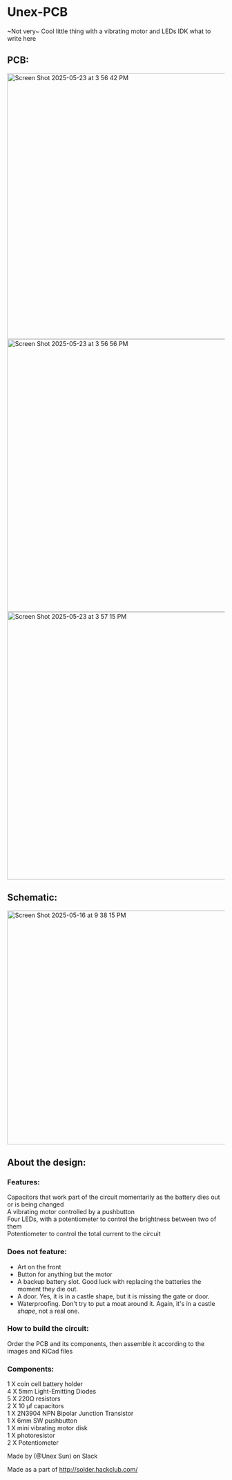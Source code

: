 # Unex-PCB
~Not very~ Cool little thing with a vibrating motor and LEDs IDK what to write here
## PCB:
<img width="616" alt="Screen Shot 2025-05-23 at 3 56 42 PM" src="https://github.com/user-attachments/assets/d57e98c9-f7e2-471e-aa80-35ac0a8e71a2" /> \
<img width="632" alt="Screen Shot 2025-05-23 at 3 56 56 PM" src="https://github.com/user-attachments/assets/90d0d57d-af3d-4dc7-b72f-326ba433132d" /> \
<img width="620" alt="Screen Shot 2025-05-23 at 3 57 15 PM" src="https://github.com/user-attachments/assets/98156138-64c6-4e27-b02e-22ca6a81834f" />
## Schematic:
<img width="542" alt="Screen Shot 2025-05-16 at 9 38 15 PM" src="https://github.com/user-attachments/assets/565df27a-53f3-4dde-aadf-07eb023b546e" /> 

## About the design:
### Features:
Capacitors that work part of the circuit momentarily as the battery dies out or is being changed\
A vibrating motor controlled by a pushbutton\
Four LEDs, with a potentiometer to control the brightness between two of them\
Potentiometer to control the total current to the circuit
### Does not feature:
- Art on the front
- Button for anything but the motor
- A backup battery slot. Good luck with replacing the batteries the moment they die out.
- A door. Yes, it is in a castle shape, but it is missing the gate or door.
- Waterproofing. Don't try to put a moat around it. Again, it's in a castle *shape*, not a real one.
### How to build the circuit:
Order the PCB and its components, then assemble it according to the images and KiCad files
### Components:
1 X coin cell battery holder\
4 X 5mm Light-Emitting Diodes\
5 X 220Ω resistors\
2 X 10 µf capacitors\
1 X 2N3904 NPN Bipolar Junction Transistor\
1 X 6mm SW pushbutton\
1 X mini vibrating motor disk\
1 X photoresistor\
2 X Potentiometer

Made by (@Unex Sun) on Slack

Made as a part of http://solder.hackclub.com/
